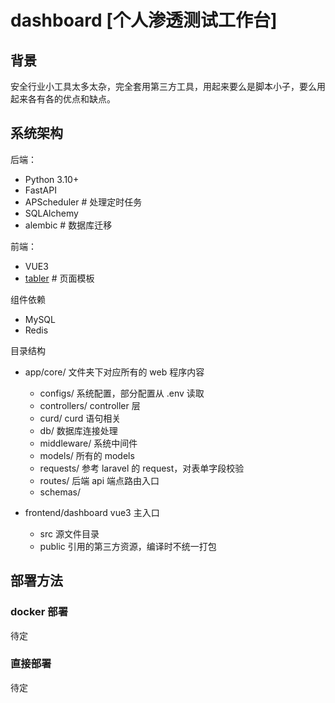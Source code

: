 # dashboard [个人渗透测试工作台]

## 背景

安全行业小工具太多太杂，完全套用第三方工具，用起来要么是脚本小子，要么用起来各有各的优点和缺点。

## 系统架构

后端：

- Python 3.10+
- FastAPI
- APScheduler # 处理定时任务
- SQLAlchemy
- alembic # 数据库迁移

前端：

- VUE3
- [tabler](https://tabler.io/) # 页面模板

组件依赖

- MySQL
- Redis

目录结构

- app/core/ 文件夹下对应所有的 web 程序内容
  - configs/ 系统配置，部分配置从 .env 读取
  - controllers/ controller 层
  - curd/ curd 语句相关
  - db/ 数据库连接处理
  - middleware/ 系统中间件
  - models/ 所有的 models
  - requests/ 参考 laravel 的 request，对表单字段校验
  - routes/ 后端 api 端点路由入口
  - schemas/

- frontend/dashboard vue3 主入口
  - src 源文件目录
  - public 引用的第三方资源，编译时不统一打包

## 部署方法

### docker 部署

待定

### 直接部署

待定